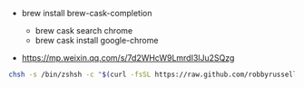 - brew install brew-cask-completion
    - brew cask search chrome
    - brew cask install google-chrome
    
- https://mp.weixin.qq.com/s/7d2WHcW9LmrdI3lJu2SQzg
```bash
chsh -s /bin/zshsh -c "$(curl -fsSL https://raw.github.com/robbyrussell/oh-my-zsh/master/tools/install.sh)"
```